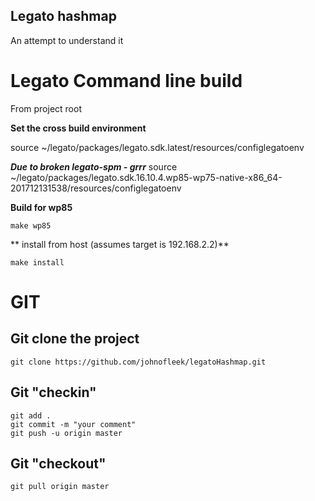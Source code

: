 ## Legato hashmap

An attempt to understand it


# Legato Command line build

From project root  

**Set the cross build environment**  

source ~/legato/packages/legato.sdk.latest/resources/configlegatoenv

***Due to broken legato-spm - grrr*** 
source ~/legato/packages/legato.sdk.16.10.4.wp85-wp75-native-x86_64-201712131538/resources/configlegatoenv

**Build for wp85**  

```
make wp85
```


** install from host (assumes target is 192.168.2.2)**  

```
make install 
```




# GIT  

## Git clone the project  

```
git clone https://github.com/johnofleek/legatoHashmap.git
```


## Git "checkin"

```
git add .
git commit -m "your comment"
git push -u origin master
```

## Git "checkout"

```
git pull origin master
```


